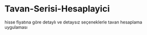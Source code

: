 # Tavan-Serisi-Hesaplayici
hisse fiyatına göre detaylı ve detaysız seçeneklerle tavan hesaplama uygulaması 
